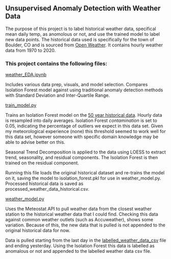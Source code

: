 ## Unsupervised Anomaly Detection with Weather Data

The purpose of this project is to label historical weather data, specifical mean daily temp, as anomolous or not,
and use the trained model to label new data points. The historical data used is specifically for the town of Boulder, CO and is sourced from
[Open Weather](https://home.openweathermap.org/). It contains hourly weather data from 1970 to 2020.

### This project contains the following files:
[weather_EDA.ipynb](https://github.com/joseph-cavarretta/python_projects/blob/main/DS_projects/weather_model/weather_eda.ipynb)

Includes various data prep, visuals, and model selection. Compares Isolation Forest model against using traditional anomaly detection methods
with Standard Deviation and Inter-Quartile Range.

[train_model.py](https://github.com/joseph-cavarretta/python_projects/blob/main/DS_projects/weather_model/train_model.py)

Trains an Isolation Forest model on the [50 year historical data](https://github.com/joseph-cavarretta/python_projects/blob/main/DS_projects/weather_model/weather_data_historical.csv). Hourly data is resampled into daily averages.
Isolation Forest _contamination_ is set to 0.05, indicating the percentage of outliers we expect in this data set. Given my meteorological experience (none)
this threshold seemed to work well for this data set, however someone with specific domain knowledge may be able to advise better on this.

Seasonal Trend Decomposition is applied to the data using LOESS to extract trend, seasonality, and residual components. The Isolation Forest
is then trained on the residual component.

Running this file loads the original historical dataset and re-trains the model on it, saving the model to isolation_forest.pkl for use in
weather_model.py. Processed historical data is saved as processed_weather_data_historical.csv.

[weather_model.py](https://github.com/joseph-cavarretta/python_projects/blob/main/DS_projects/weather_model/weather_model.py)

Uses the Meteostat API to pull weather data from the closest weather station to the historical weather data that I could find.
Checking this data against common weather outlets (such as Accuweather), shows some variation. Because of this, the new data that is pulled is not appended to
the original historical data for now.

Data is pulled starting from the last day in the [labelled_weather_data_csv](https://github.com/joseph-cavarretta/python_projects/blob/main/DS_projects/weather_model/labelled_weather_data.csv) file
and ending yesterday. Using the Isolation Forest this data is labelled as anomalous or not and appended to the labelled weather data csv file.
